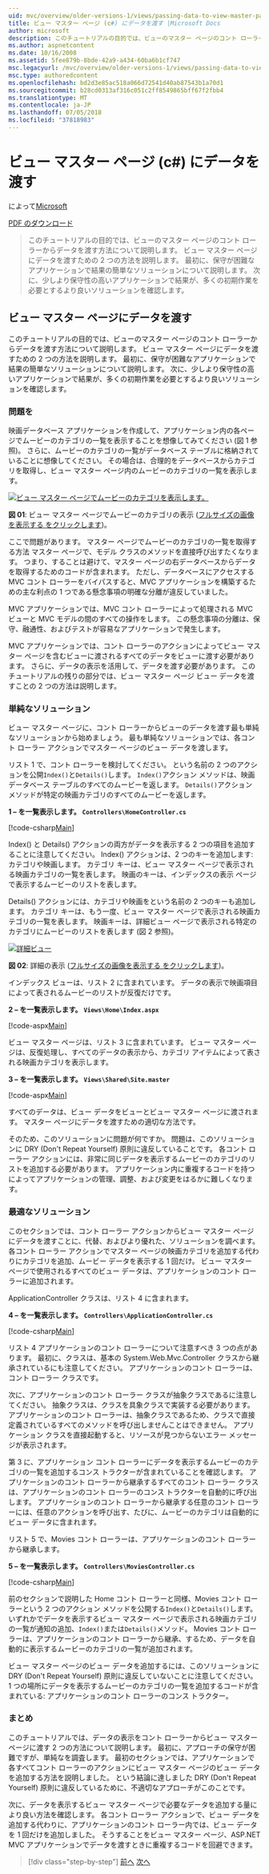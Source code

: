 ```yaml
---
uid: mvc/overview/older-versions-1/views/passing-data-to-view-master-pages-cs
title: ビュー マスター ページ (c#) にデータを渡す |Microsoft Docs
author: microsoft
description: このチュートリアルの目的では、ビューのマスター ページのコント ローラーからデータを渡す方法について説明します。 データ ビューの m を渡すための 2 つの方法を説明しています.
ms.author: aspnetcontent
ms.date: 10/16/2008
ms.assetid: 5fee879b-8bde-42a9-a434-60ba6b1cf747
msc.legacyurl: /mvc/overview/older-versions-1/views/passing-data-to-view-master-pages-cs
msc.type: authoredcontent
ms.openlocfilehash: bd2d3e85ac518a066d72541d40ab87543b1a70d1
ms.sourcegitcommit: b28cd0313af316c051c2ff8549865bff67f2fbb4
ms.translationtype: MT
ms.contentlocale: ja-JP
ms.lasthandoff: 07/05/2018
ms.locfileid: "37818983"
---
```

<a name="passing-data-to-view-master-pages-c"></a>ビュー マスター ページ (c#) にデータを渡す
====================
によって[Microsoft](https://github.com/microsoft)

[PDF のダウンロード](http://download.microsoft.com/download/e/f/3/ef3f2ff6-7424-48f7-bdaa-180ef64c3490/ASPNET_MVC_Tutorial_13_CS.pdf)

> このチュートリアルの目的では、ビューのマスター ページのコント ローラーからデータを渡す方法について説明します。 ビュー マスター ページにデータを渡すための 2 つの方法を説明します。 最初に、保守が困難なアプリケーションで結果の簡単なソリューションについて説明します。 次に、少しより保守性の高いアプリケーションで結果が、多くの初期作業を必要とするより良いソリューションを確認します。


## <a name="passing-data-to-view-master-pages"></a>ビュー マスター ページにデータを渡す

このチュートリアルの目的では、ビューのマスター ページのコント ローラーからデータを渡す方法について説明します。 ビュー マスター ページにデータを渡すための 2 つの方法を説明します。 最初に、保守が困難なアプリケーションで結果の簡単なソリューションについて説明します。 次に、少しより保守性の高いアプリケーションで結果が、多くの初期作業を必要とするより良いソリューションを確認します。

### <a name="the-problem"></a>問題を

映画データベース アプリケーションを作成して、アプリケーション内の各ページでムービーのカテゴリの一覧を表示することを想像してみてください (図 1 参照)。 さらに、ムービーのカテゴリの一覧がデータベース テーブルに格納されていることに想像してください。 その場合は、合理的をデータベースからカテゴリを取得し、ビュー マスター ページ内のムービーのカテゴリの一覧を表示します。


[![ビュー マスター ページでムービーのカテゴリを表示します。](passing-data-to-view-master-pages-cs/_static/image2.png)](passing-data-to-view-master-pages-cs/_static/image1.png)

**図 01**: ビュー マスター ページでムービーのカテゴリの表示 ([フルサイズの画像を表示する をクリックします](passing-data-to-view-master-pages-cs/_static/image3.png))。


ここで問題があります。 マスター ページでムービーのカテゴリの一覧を取得する方法 マスター ページで、モデル クラスのメソッドを直接呼び出すたくなります。 つまり、することは避けて、マスター ページの右データベースからデータを取得するためのコードが含まれます。 ただし、データベースにアクセスする MVC コント ローラーをバイパスすると、MVC アプリケーションを構築するための主な利点の 1 つである懸念事項の明確な分離が違反していました。

MVC アプリケーションでは、MVC コント ローラーによって処理される MVC ビューと MVC モデルの間のすべての操作をします。 この懸念事項の分離は、保守、融通性、およびテストが容易なアプリケーションで発生します。

MVC アプリケーションでは、コント ローラーのアクションによってビュー マスター ページを含むビューに渡されるすべてのデータをビューに渡す必要があります。 さらに、データの表示を活用して、データを渡す必要があります。 このチュートリアルの残りの部分では、ビュー マスター ページ ビュー データを渡すことの 2 つの方法は説明します。

### <a name="the-simple-solution"></a>単純なソリューション

ビュー マスター ページに、コント ローラーからビューのデータを渡す最も単純なソリューションから始めましょう。 最も単純なソリューションでは、各コント ローラー アクションでマスター ページのビュー データを渡します。

リスト 1 で、コント ローラーを検討してください。 という名前の 2 つのアクションを公開`Index()`と`Details()`します。 `Index()`アクション メソッドは、映画データベース テーブルのすべてのムービーを返します。 `Details()`アクション メソッドが特定の映画カテゴリのすべてのムービーを返します。

**1 – を一覧表示します。 `Controllers\HomeController.cs`**

[!code-csharp[Main](passing-data-to-view-master-pages-cs/samples/sample1.cs)]

Index() と Details() アクションの両方がデータを表示する 2 つの項目を追加することに注意してください。 Index() アクションは、2 つのキーを追加します: カテゴリや映画します。 カテゴリ キーは、ビュー マスター ページで表示される映画カテゴリの一覧を表します。 映画のキーは、インデックスの表示 ページで表示するムービーのリストを表します。

Details() アクションには、カテゴリや映画をという名前の 2 つのキーも追加します。 カテゴリ キーは、もう一度、ビュー マスター ページで表示される映画カテゴリの一覧を表します。 映画キーは、詳細ビュー ページで表示される特定のカテゴリにムービーのリストを表します (図 2 参照)。


[![詳細ビュー](passing-data-to-view-master-pages-cs/_static/image5.png)](passing-data-to-view-master-pages-cs/_static/image4.png)

**図 02**: 詳細の表示 ([フルサイズの画像を表示する をクリックします](passing-data-to-view-master-pages-cs/_static/image6.png))。


インデックス ビューは、リスト 2 に含まれています。 データの表示で映画項目によって表されるムービーのリストが反復だけです。

**2 – を一覧表示します。 `Views\Home\Index.aspx`**

[!code-aspx[Main](passing-data-to-view-master-pages-cs/samples/sample2.aspx)]

ビュー マスター ページは、リスト 3 に含まれています。 ビュー マスター ページは、反復処理し、すべてのデータの表示から、カテゴリ アイテムによって表される映画カテゴリを表示します。

**3 – を一覧表示します。 `Views\Shared\Site.master`**

[!code-aspx[Main](passing-data-to-view-master-pages-cs/samples/sample3.aspx)]

すべてのデータは、ビュー データをビューとビュー マスター ページに渡されます。 マスター ページにデータを渡すための適切な方法です。

そのため、このソリューションに問題が何ですか。 問題は、このソリューションに DRY (Don't Repeat Yourself) 原則に違反していることです。 各コント ローラー アクションには、非常に同じデータを表示するムービーのカテゴリのリストを追加する必要があります。 アプリケーション内に重複するコードを持つによってアプリケーションの管理、調整、および変更をはるかに難しくなります。

### <a name="the-good-solution"></a>最適なソリューション

このセクションでは、コント ローラー アクションからビュー マスター ページにデータを渡すことに、代替、およびより優れた、ソリューションを調べます。 各コント ローラー アクションでマスター ページの映画カテゴリを追加する代わりにカテゴリを追加、ムービー データを表示する 1 回だけ。 ビュー マスター ページで使用されるすべてのビュー データは、アプリケーションのコント ローラーに追加されます。

ApplicationController クラスは、リスト 4 に含まれます。

**4 – を一覧表示します。 `Controllers\ApplicationController.cs`**

[!code-csharp[Main](passing-data-to-view-master-pages-cs/samples/sample4.cs)]

リスト 4 アプリケーションのコント ローラーについて注意すべき 3 つの点があります。 最初に、クラスは、基本の System.Web.Mvc.Controller クラスから継承されているにも注意してください。 アプリケーションのコント ローラーは、コント ローラー クラスです。

次に、アプリケーションのコント ローラー クラスが抽象クラスであるに注意してください。 抽象クラスは、クラスを具象クラスで実装する必要があります。 アプリケーションのコント ローラーは、抽象クラスであるため、クラスで直接定義されているすべてのメソッドを呼び出しませんことはできません。 アプリケーション クラスを直接起動すると、リソースが見つからないエラー メッセージが表示されます。

第 3 に、アプリケーション コント ローラーにデータを表示するムービーのカテゴリの一覧を追加するコンス トラクターが含まれていることを確認します。 アプリケーションのコント ローラーから継承するすべてのコント ローラー クラスは、アプリケーションのコント ローラーのコンス トラクターを自動的に呼び出します。 アプリケーションのコント ローラーから継承する任意のコント ローラーには、任意のアクションを呼び出す、たびに、ムービーのカテゴリは自動的にビュー データに含まれます。

リスト 5 で、Movies コント ローラーは、アプリケーションのコント ローラーから継承します。

**5 – を一覧表示します。 `Controllers\MoviesController.cs`**

[!code-csharp[Main](passing-data-to-view-master-pages-cs/samples/sample5.cs)]

前のセクションで説明した Home コント ローラーと同様、Movies コント ローラーという 2 つのアクション メソッドを公開する`Index()`と`Details()`します。 いずれかでデータを表示するビュー マスター ページで表示される映画カテゴリの一覧が通知の追加、`Index()`または`Details()`メソッド。 Movies コント ローラーは、アプリケーションのコント ローラーから継承、するため、データを自動的に表示するムービーのカテゴリの一覧が追加されます。

ビュー マスター ページのビュー データを追加するには、このソリューションに DRY (Don't Repeat Yourself) 原則に違反していないことに注意してください。 1 つの場所にデータを表示するムービーのカテゴリの一覧を追加するコードが含まれている: アプリケーションのコント ローラーのコンス トラクター。

### <a name="summary"></a>まとめ

このチュートリアルでは、データの表示をコント ローラーからビュー マスター ページに渡す 2 つの方法について説明します。 最初に、アプローチの保守が困難ですが、単純なを調査します。 最初のセクションでは、アプリケーションで各すべてコント ローラーのアクションにビュー マスター ページのビュー データを追加する方法を説明しました。 という結論に達しました DRY (Don't Repeat Yourself) 原則に違反しているために、不適切なアプローチがこのことです。

次に、データを表示するビュー マスター ページで必要なデータを追加する量により良い方法を確認します。 各コント ローラー アクションで、ビュー データを追加する代わりに、アプリケーションのコント ローラー内では、ビュー データを 1 回だけを追加しました。 そうすることをビュー マスター ページ、ASP.NET MVC アプリケーションでデータを渡すときに重複するコードを回避できます。

> [!div class="step-by-step"]
> [前へ](creating-page-layouts-with-view-master-pages-cs.md)
> [次へ](asp-net-mvc-views-overview-vb.md)
